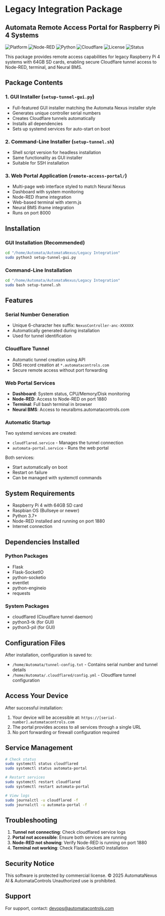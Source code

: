 # Legacy Integration Package
## Automata Remote Access Portal for Raspberry Pi 4 Systems

![Platform](https://img.shields.io/badge/Platform-Raspberry%20Pi%204-c51a4a)
![Node-RED](https://img.shields.io/badge/Node--RED-v3.0%2B-8F0000)
![Python](https://img.shields.io/badge/Python-3.7%2B-3776AB)
![Cloudflare](https://img.shields.io/badge/Cloudflare-Tunnel-F38020)
![License](https://img.shields.io/badge/License-Commercial-red)
![Status](https://img.shields.io/badge/Status-Production%20Ready-success)

This package provides remote access capabilities for legacy Raspberry Pi 4 systems with 64GB SD cards, enabling secure Cloudflare tunnel access to Node-RED, terminal, and Neural BMS.

## Package Contents

### 1. GUI Installer (`setup-tunnel-gui.py`)
- Full-featured GUI installer matching the Automata Nexus installer style
- Generates unique controller serial numbers
- Creates Cloudflare tunnels automatically
- Installs all dependencies
- Sets up systemd services for auto-start on boot

### 2. Command-Line Installer (`setup-tunnel.sh`)
- Shell script version for headless installation
- Same functionality as GUI installer
- Suitable for SSH installation

### 3. Web Portal Application (`remote-access-portal/`)
- Multi-page web interface styled to match Neural Nexus
- Dashboard with system monitoring
- Node-RED iframe integration
- Web-based terminal with xterm.js
- Neural BMS iframe integration
- Runs on port 8000

## Installation

### GUI Installation (Recommended)
```bash
cd "/home/Automata/AutomataNexus/Legacy Integration"
sudo python3 setup-tunnel-gui.py
```

### Command-Line Installation
```bash
cd "/home/Automata/AutomataNexus/Legacy Integration"
sudo bash setup-tunnel.sh
```

## Features

### Serial Number Generation
- Unique 6-character hex suffix: `NexusController-anc-XXXXXX`
- Automatically generated during installation
- Used for tunnel identification

### Cloudflare Tunnel
- Automatic tunnel creation using API
- DNS record creation at `*.automatacontrols.com`
- Secure remote access without port forwarding

### Web Portal Services
- **Dashboard**: System status, CPU/Memory/Disk monitoring
- **Node-RED**: Access to Node-RED on port 1880
- **Terminal**: Full bash terminal in browser
- **Neural BMS**: Access to neuralbms.automatacontrols.com

### Automatic Startup
Two systemd services are created:
- `cloudflared.service` - Manages the tunnel connection
- `automata-portal.service` - Runs the web portal

Both services:
- Start automatically on boot
- Restart on failure
- Can be managed with systemctl commands

## System Requirements

- Raspberry Pi 4 with 64GB SD card
- Raspbian OS (Bullseye or newer)
- Python 3.7+
- Node-RED installed and running on port 1880
- Internet connection

## Dependencies Installed

### Python Packages
- Flask
- Flask-SocketIO
- python-socketio
- eventlet
- python-engineio
- requests

### System Packages
- cloudflared (Cloudflare tunnel daemon)
- python3-tk (for GUI)
- python3-pil (for GUI)

## Configuration Files

After installation, configuration is saved to:
- `/home/Automata/tunnel-config.txt` - Contains serial number and tunnel details
- `/home/Automata/.cloudflared/config.yml` - Cloudflare tunnel configuration

## Access Your Device

After successful installation:
1. Your device will be accessible at: `https://[serial-number].automatacontrols.com`
2. The portal provides access to all services through a single URL
3. No port forwarding or firewall configuration required

## Service Management

```bash
# Check status
sudo systemctl status cloudflared
sudo systemctl status automata-portal

# Restart services
sudo systemctl restart cloudflared
sudo systemctl restart automata-portal

# View logs
sudo journalctl -u cloudflared -f
sudo journalctl -u automata-portal -f
```

## Troubleshooting

1. **Tunnel not connecting**: Check cloudflared service logs
2. **Portal not accessible**: Ensure both services are running
3. **Node-RED not showing**: Verify Node-RED is running on port 1880
4. **Terminal not working**: Check Flask-SocketIO installation

## Security Notice

This software is protected by commercial license.
© 2025 AutomataNexus AI & AutomataControls
Unauthorized use is prohibited.

## Support

For support, contact: devops@automatacontrols.com